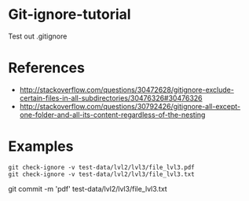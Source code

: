 # Git-ignore-tutorial
Test out .gitignore

# References

* http://stackoverflow.com/questions/30472628/gitignore-exclude-certain-files-in-all-subdirectories/30476326#30476326
* http://stackoverflow.com/questions/30792426/gitignore-all-except-one-folder-and-all-its-content-regardless-of-the-nesting

# Examples

    git check-ignore -v test-data/lvl2/lvl3/file_lvl3.pdf
    git check-ignore -v test-data/lvl2/lvl3/file_lvl3.txt

git commit -m 'pdf' test-data/lvl2/lvl3/file_lvl3.txt